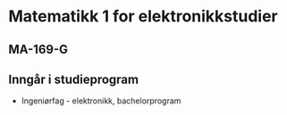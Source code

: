 # Matematikk 1 for elektronikkstudier

## MA-169-G

## Inngår i studieprogram

-   Ingeniørfag - elektronikk, bachelorprogram